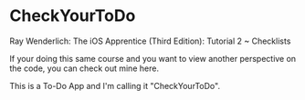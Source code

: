 # CheckYourToDo

Ray Wenderlich: The iOS Apprentice (Third Edition): Tutorial 2 ~ Checklists

If your doing this same course and you want to view another perspective on the code, you can check out mine here. 

This is a To-Do App and I'm calling it "CheckYourToDo". 
